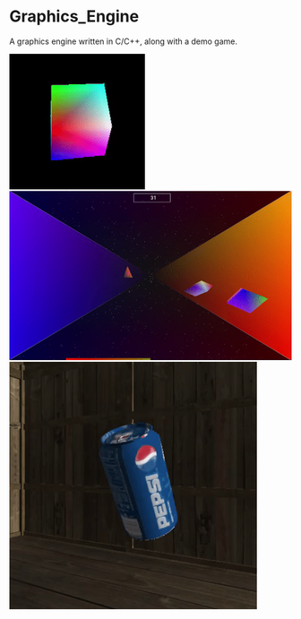# Graphics_Engine
A graphics engine written in C/C++, along with a demo game.

![Cube Rotating GIF](https://github.com/kurzy/Graphics_Engine/blob/master/demo/cube_rotate.gif)
![Demo Game](https://github.com/kurzy/Graphics_Engine/blob/master/demo/portal_protector.gif)
![Cola Can](https://github.com/kurzy/Graphics_Engine/blob/master/demo/cola.gif)
